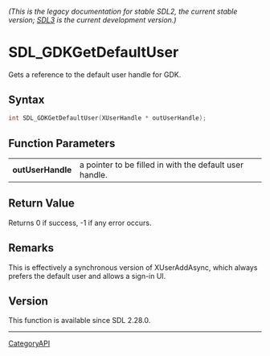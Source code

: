 ###### (This is the legacy documentation for stable SDL2, the current stable version; [SDL3](https://wiki.libsdl.org/SDL3/) is the current development version.)
# SDL_GDKGetDefaultUser

Gets a reference to the default user handle for GDK.

## Syntax

```c
int SDL_GDKGetDefaultUser(XUserHandle * outUserHandle);

```

## Function Parameters

|                       |                                                         |
| --------------------- | ------------------------------------------------------- |
| **outUserHandle**     | a pointer to be filled in with the default user handle. |

## Return Value

Returns 0 if success, -1 if any error occurs.

## Remarks

This is effectively a synchronous version of XUserAddAsync, which always
prefers the default user and allows a sign-in UI.

## Version

This function is available since SDL 2.28.0.

----
[CategoryAPI](CategoryAPI)

